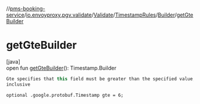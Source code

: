 //[pms-booking-service](../../../../../index.md)/[io.envoyproxy.pgv.validate](../../../index.md)/[Validate](../../index.md)/[TimestampRules](../index.md)/[Builder](index.md)/[getGteBuilder](get-gte-builder.md)

# getGteBuilder

[java]\
open fun [getGteBuilder](get-gte-builder.md)(): Timestamp.Builder

```kotlin
Gte specifies that this field must be greater than the specified value,
inclusive

```
`optional .google.protobuf.Timestamp gte = 6;`
